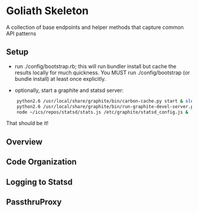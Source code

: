 # Goliath Skeleton

A collection of base endpoints and helper methods that capture common API patterns

## Setup

* run ./config/bootstrap.rb; this will run bundler install but cache the results locally for much quickness. You MUST run ./config/bootstrap (or bundle install) at least once explicitly.

* optionally, start a graphite and statsd server:

```bash
    python2.6 /usr/local/share/graphite/bin/carbon-cache.py start & sleep 1 ;
    python2.6 /usr/local/share/graphite/bin/run-graphite-devel-server.py /usr/local/share/graphite & sleep 2 ;
    node ~/ics/repos/statsd/stats.js /etc/graphite/statsd_config.js &
```

That should be it!
  
## Overview


## Code Organization

## Logging to Statsd



## PassthruProxy


